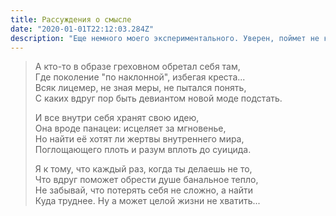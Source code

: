 ```yaml
---
title: Рассуждения о смысле
date: "2020-01-01T22:12:03.284Z"
description: "Еще немного моего экспериментального. Уверен, поймет не каждый. Коротко: все мы часто делаем не то, на что, действительно, следует тратить время. Лично я теперь стараюсь отбросить все лишнее во благо еще лучшей жизни."
---
```


> А кто-то в образе греховном обретал себя там,</br>
> Где поколение "по наклонной", избегая креста...</br>
> Всяк лицемер, не зная меры, не пытался понять,</br>
> С каких вдруг пор быть девиантом новой моде подстать.</br>
>
> И все внутри себя хранят свою идею,</br>
> Она вроде панацеи: исцеляет за мгновенье,</br>
> Но найти её хотят ли жертвы внутреннего мира,</br>
> Поглощающего плоть и разум вплоть до суицида.</br>
>
> Я к тому, что каждый раз, когда ты делаешь не то,</br>
> Что вдруг поможет обрести душе банальное тепло,</br>
> Не забывай, что потерять себя не сложно, а найти</br>
> Куда труднее. Ну а может целой жизни не хватить...</br>
